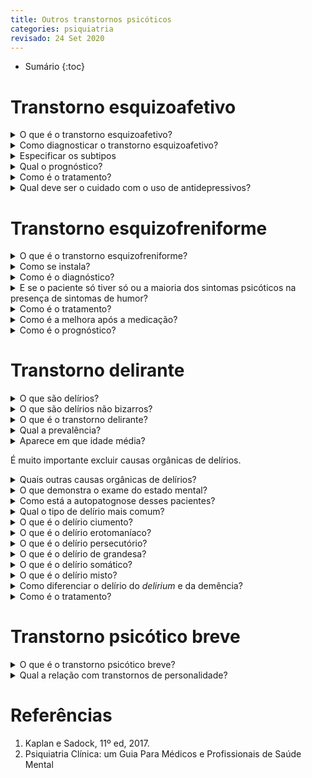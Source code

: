 ```yaml
---
title: Outros transtornos psicóticos
categories: psiquiatria
revisado: 24 Set 2020
---
```


* Sumário
{:toc}

# Transtorno esquizoafetivo

<details markdown="1"><summary>O que é o transtorno esquizoafetivo?</summary>

É uma doença mista de esquizofrenia e transtornos afetivos (do humor).
</details>

<details markdown="1"><summary>Como diagnosticar o transtorno esquizoafetivo?</summary>

* O paciente deve ter o critério A da esquizofrenia e ter critérios para transtorno depressivo maior ou maníaco;
* Tem sintomas de psicose na ausência dos quadros de depressão ou mania;
* Não retorna ao estado pré-mórbido.
</details>

<details markdown="1"><summary>Especificar os subtipos</summary>

1. Tipo bipolar — apresenta episódios de mania;
2. Tipo depressivo — não teve mania.
</details>

<details markdown="1"><summary>Qual o prognóstico?</summary>

Assume-se que quanto mais sintomas de esquizofrenia o prognóstico piora.
</details>

<details markdown="1"><summary>Como é o tratamento?</summary>

O tratamento envolve a associação de antipsicóticos e estabilizadores de humor e/ou antidepressivos.
</details>

<details markdown="1"><summary>Qual deve ser o cuidado com o uso de antidepressivos?</summary>

Em pacientes bipolares, dar antidepressivos durante uma depressão pode precipitar uma virada maníaca.
</details>

# Transtorno esquizofreniforme

<details markdown="1"><summary>O que é o transtorno esquizofreniforme?</summary>

Compartilha os mesmos sintomas da esquizofrenia, com sintomas de humor, mas duram entre 1 mês e 6 meses.
</details>

<details markdown="1"><summary>Como se instala?</summary>

É de início súbito, diferentemente da esquizofrenia.
</details>

<details markdown="1"><summary>Como é o diagnóstico?</summary>

Tem exatamente os mesmos critérios da esquizofrenia (incluindo o critério A), exceto pela **duração maior que 1 mês e menor que 6 meses**.
</details>

<details markdown="1"><summary>E se o paciente só tiver só ou a maioria dos sintomas psicóticos na presença de sintomas de humor?</summary>

Então é mais provável que ele tenha um transtorno de humor primário.
</details>

<details markdown="1"><summary>Como é o tratamento?</summary>

Muitas vezes são hospitalizados. O tratamento envolve antipsicóticos por pelo menos 3 a 6 meses.

ECT também é uma opção.
</details>

<details markdown="1"><summary>Como é a melhora após a medicação?</summary>

Esses pacientes costumam melhorar rapidamente quando iniciado o antipsicótico, diferentemente da esquizofrenia.
</details>

<details markdown="1"><summary>Como é o prognóstico?</summary>

É considerado benigno. Por definição, os pacientes com transtorno esquizofreniforme retornam ao seu estado mental pré-morbido em até 6 meses.

Se exceder isso então é esquizofrenia.
</details>

# Transtorno delirante

<details markdown="1"><summary>O que são delírios?</summary>

São crenças fixas, falsas que não estão de acordo com a cultura.
</details>

<details markdown="1"><summary>O que são delírios não bizarros?</summary>

São delírios passíveis de acontecer (ex: achar que está sendo perseguido), não são absurdos (ex: tem ETs no meu testículo).
</details>

<details markdown="1"><summary>O que é o transtorno delirante?</summary>

É a manifestação de delírios não bizarros por mais de 1 mês sem outros sintomas e sem explicação por outras patologias psiquiatricas.
</details>

<details markdown="1"><summary>Qual a prevalência?</summary>

É muito raro, cerca de 0,2%.
</details>

<details markdown="1"><summary>Aparece em que idade média?</summary>

É mais tardio que os demais, com média de 40 anos.
</details>

É muito importante excluir causas orgânicas de delírios.

<details markdown="1"><summary>Quais outras causas orgânicas de delírios?</summary>

Tumores cerebrais, substâncias.
</details>

<details markdown="1"><summary>O que demonstra o exame do estado mental?</summary>

Os pacientes são normais exceto pelos delírios.
</details>

<details markdown="1"><summary>Como está a autopatognose desses pacientes?</summary>

Característicamente os delírios são crenças fixas. Os pacientes não sabem que têm um transtorno e costumam ser levado ao hospital pela polícia, familiares ou colegas.
</details>

<details markdown="1"><summary>Qual o tipo de delírio mais comum?</summary>

O persecutório!
</details>

<details markdown="1"><summary>O que é o delírio ciumento?</summary>

O paciente sente ciúmes mórbidos ou acredita estar traído. É difícil de ser revertido e pode lervar a suicídio e homicídio.
</details>

<details markdown="1"><summary>O que é o delírio erotomaníaco?</summary>

A pessoa está convicta que alguém em posição social superior — como um famoso — está apaixonado por si. Mais comum em mulheres.
</details>

<details markdown="1"><summary>O que é o delírio persecutório?</summary>

A pessoa está convicta de que está sendo perseguida.
</details>

<details markdown="1"><summary>O que é o delírio de grandesa?</summary>

O paciente apresenta megalomania.
</details>

<details markdown="1"><summary>O que é o delírio somático?</summary>

O paciente acredita estar sendo alguma sensação corporal falsa, como estar sendo infestado por parasitas, cheirando mal,
</details>

<details markdown="1"><summary>O que é o delírio misto?</summary>

Quanto ocorre mistura dos tipos sem um como predominante.
</details>

<details markdown="1"><summary>Como diferenciar o delírio do <em>delirium</em> e da demência?</summary>

O _delirium_ se caracteriza pela flutuação da capacidade cognitiva.

A demência é ...
</details>

<details markdown="1"><summary>Como é o tratamento?</summary>

Psicoterapia e ansipsicóticos.
</details>

# Transtorno psicótico breve

<details markdown="1"><summary>O que é o transtorno psicótico breve?</summary>

É a manifestação súbita de sintomas psicóticos por mais de um dia mas menos de um mês que desaparecem e o paciente retorna ao estado pré-mórbido.
</details>

<details markdown="1"><summary>Qual a relação com transtornos de personalidade?</summary>

Pacientes borderline, paranoides, esquizoides ou esquizotípicos podem apresentar o transtorno psicótico breve.

Existem alguns sibtipos como induzido por outras doenças ou por substâncias.
</details>

# Referências

1. Kaplan e Sadock, 11º ed, 2017.
2. Psiquiatria Clínica: um Guia Para Médicos e Profissionais de Saúde Mental
